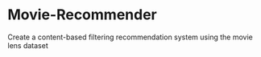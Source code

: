 # Movie-Recommender
Create a content-based filtering recommendation system using the movie lens dataset
